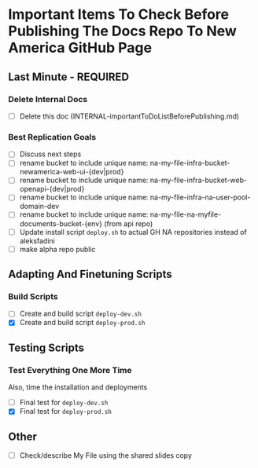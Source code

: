 # Important Items To Check Before Publishing The Docs Repo To New America GitHub Page

## Last Minute - REQUIRED

### Delete Internal Docs

- [ ] Delete this doc (INTERNAL-importantToDoListBeforePublishing.md)

### Best Replication Goals

- [ ] Discuss next steps
- [ ] rename bucket to include unique name: na-my-file-infra-bucket-newamerica-web-ui-{dev|prod}
- [ ] rename bucket to include unique name: na-my-file-infra-bucket-web-openapi-{dev|prod}
- [ ] rename bucket to include unique name: na-my-file-infra-na-user-pool-domain-dev
- [ ] rename bucket to include unique name: na-my-file-na-myfile-documents-bucket-{env} (from api repo)
- [ ] Update install script `deploy.sh` to actual GH NA repositories instead of aleksfadini
- [ ] make alpha repo public

## Adapting And Finetuning Scripts

### Build Scripts

- [ ] Create and build script `deploy-dev.sh`
- [x] Create and build script `deploy-prod.sh`

## Testing Scripts

### Test Everything One More Time

Also, time the installation and deployments

- [ ] Final test for `deploy-dev.sh`
- [x] Final test for `deploy-prod.sh`

## Other

- [ ] Check/describe My File using the shared slides copy
